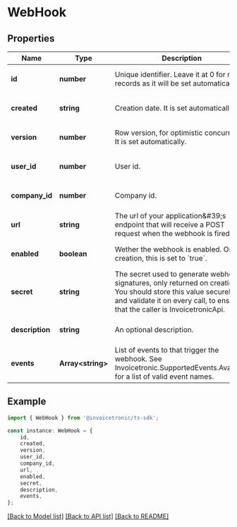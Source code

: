 # WebHook


## Properties

Name | Type | Description | Notes
------------ | ------------- | ------------- | -------------
**id** | **number** | Unique identifier. Leave it at 0 for new records as it will be set automatically. | [optional] [default to undefined]
**created** | **string** | Creation date. It is set automatically. | [optional] [default to undefined]
**version** | **number** | Row version, for optimistic concurrency. It is set automatically. | [optional] [default to undefined]
**user_id** | **number** | User id. | [optional] [default to undefined]
**company_id** | **number** | Company id. | [optional] [default to undefined]
**url** | **string** | The url of your application\&#39;s endpoint that will receive a POST request when the webhook is fired. | [optional] [default to undefined]
**enabled** | **boolean** | Wether the webhook is enabled. On creation, this is set to &#x60;true&#x60;. | [optional] [default to undefined]
**secret** | **string** | The secret used to generate webhook signatures, only returned on creation. You should store this value securely and validate it on every call, to ensure that the caller is InvoicetronicApi. | [optional] [default to undefined]
**description** | **string** | An optional description. | [optional] [default to undefined]
**events** | **Array&lt;string&gt;** | List of events to that trigger the webhook.  See Invoicetronic.SupportedEvents.Available for a list of valid event names. | [optional] [default to undefined]

## Example

```typescript
import { WebHook } from '@invoicetronic/ts-sdk';

const instance: WebHook = {
    id,
    created,
    version,
    user_id,
    company_id,
    url,
    enabled,
    secret,
    description,
    events,
};
```

[[Back to Model list]](../README.md#documentation-for-models) [[Back to API list]](../README.md#documentation-for-api-endpoints) [[Back to README]](../README.md)
